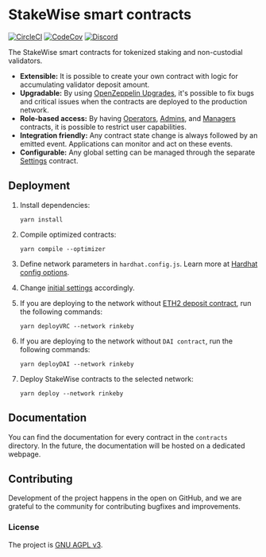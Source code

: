 # StakeWise smart contracts

[![CircleCI](https://circleci.com/gh/stakewise/contracts.svg?style=svg)](https://circleci.com/gh/stakewise/contracts)
[![CodeCov](https://codecov.io/gh/stakewise/contracts/branch/master/graph/badge.svg)](https://codecov.io/gh/stakewise/contracts)
[![Discord](https://user-images.githubusercontent.com/7288322/34471967-1df7808a-efbb-11e7-9088-ed0b04151291.png)](https://discord.gg/2BSdr2g)

The StakeWise smart contracts for tokenized staking and non-custodial validators.

- **Extensible:** It is possible to create your own contract with logic for accumulating validator deposit amount.
- **Upgradable:** By using [OpenZeppelin Upgrades](https://github.com/OpenZeppelin/openzeppelin-upgrades), it's possible to fix bugs and critical issues when the contracts are deployed to the production network.
- **Role-based access:** By having [Operators](./contracts/access/Operators.sol), [Admins](./contracts/access/Admins.sol), and [Managers](./contracts/access/Managers.sol) contracts, it is possible to restrict user capabilities.
- **Integration friendly:** Any contract state change is always followed by an emitted event. Applications can monitor and act on these events.
- **Configurable:** Any global setting can be managed through the separate [Settings](./contracts/Settings.sol) contract.

## Deployment

1. Install dependencies:

   ```shell script
   yarn install
   ```

2. Compile optimized contracts:

   ```shell script
   yarn compile --optimizer
   ```

3. Define network parameters in `hardhat.config.js`. Learn more at [Hardhat config options](https://hardhat.org/config/).

4. Change [initial settings](./deployments/settings.js) accordingly.

5. If you are deploying to the network without [ETH2 deposit contract](https://github.com/ethereum/eth2.0-specs/tree/dev/solidity_deposit_contract), run the following commands:

   ```shell script
   yarn deployVRC --network rinkeby
   ```

6. If you are deploying to the network without `DAI contract`, run the following commands:

   ```shell script
   yarn deployDAI --network rinkeby
   ```

7. Deploy StakeWise contracts to the selected network:

   ```shell script
   yarn deploy --network rinkeby
   ```

## Documentation

You can find the documentation for every contract in the `contracts` directory. In the future, the documentation will be hosted on a dedicated webpage.

## Contributing

Development of the project happens in the open on GitHub, and we are grateful to the community for contributing bugfixes and improvements.

### License

The project is [GNU AGPL v3](./LICENSE).
